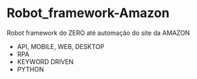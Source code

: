 # Robot_framework-Amazon 
 Robot framework do ZERO até automação do site da AMAZON

- API, MOBILE, WEB, DESKTOP
- RPA
- KEYWORD DRIVEN
- PYTHON
